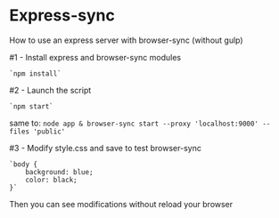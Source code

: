 # Express-sync
How to use an express server with browser-sync (without gulp)


#1 - Install express and browser-sync modules

    `npm install`

#2 - Launch the script

    `npm start`
same to:
    `node app & browser-sync start --proxy 'localhost:9000' --files 'public'`

#3 - Modify style.css and save to test browser-sync

    `body {
        background: blue;
        color: black;
    }`

Then you can see modifications without reload your browser
